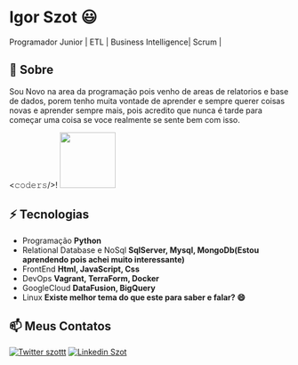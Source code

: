 # Igor Szot 😃
Programador Junior | ETL | Business Intelligence| Scrum |

## 🧐 Sobre
Sou Novo na area da programação pois venho de areas de relatorios e base de dados, porem tenho muita vontade de aprender e sempre querer coisas novas e aprender sempre mais, pois acredito que nunca é tarde para começar uma coisa se voce realmente se sente bem com isso.

 <𝚌𝚘𝚍𝚎𝚛𝚜/>! 
 <img src="https://media2.giphy.com/media/LmNwrBhejkK9EFP504/200.gif" width="100px">

## ⚡ Tecnologias

- Programação **Python**
- Relational Database e NoSql **SqlServer, Mysql, MongoDb(Estou aprendendo pois achei muito interessante)**
- FrontEnd **Html, JavaScript, Css**
- DevOps **Vagrant, TerraForm, Docker**
- GoogleCloud **DataFusion, BigQuery**
- Linux **Existe melhor tema do que este para saber e falar? 😄**

## 📫 Meus Contatos

[![Twitter szottt](https://img.shields.io/badge/-@szottt-1ca0f1?style=flat-square&labelColor=1ca0f1&logo=twitter&logoColor=white&link=https://twitter.com/sakshamtaneja00)](https://twitter.com/szotttt) 
[![Linkedin Szot](https://img.shields.io/badge/-IgorSzot-blue?style=flat-square&logo=Linkedin&logoColor=white&link=https://www.linkedin.com/in/tanejasaksham/)](https://www.linkedin.com/in/szottt//) 
